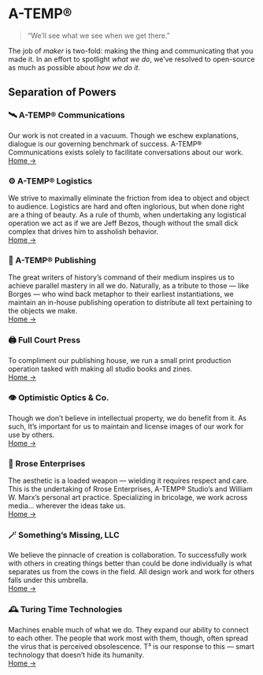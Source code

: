 # A-TEMP®
> “We’ll see what we see when we get there.”

The job of *maker* is two-fold: making the thing and communicating that you made it. In an effort to spotlight *what we do*, we’ve resolved to open-source as much as possible about *how we do it*.

## Separation of Powers
### 🛰️ A-TEMP® Communications
Our work is not created in a vacuum. Though we eschew explanations, dialogue is our governing benchmark of success. A-TEMP® Communications exists solely to facilitate conversations about our work.  
[Home →](A-TEMP®%20Communications)

### ⚙️ A-TEMP® Logistics
We strive to maximally eliminate the friction from idea to object and object to audience. Logistics are hard and often inglorious, but when done right are a thing of beauty. As a rule of thumb, when undertaking any logistical operation we act as if we are Jeff Bezos, though without the small dick complex that drives him to assholish behavior.  
[Home →](A-TEMP®%20Logistics)

### 📒 A-TEMP® Publishing
The great writers of history’s command of their medium inspires us to achieve parallel mastery in all we do. Naturally, as a tribute to those — like Borges — who wind back metaphor to their earliest instantiations, we maintain an in-house publishing operation to distribute all text pertaining to the objects we make.  
[Home →](A-TEMP®%20Publishing)

### 🖨️ Full Court Press
To compliment our publishing house, we run a small print production operation tasked with making all studio books and zines.  
[Home →](Full%20Court%20Press)

### 👁️ Optimistic Optics & Co.
Though we don’t believe in intellectual property, we do benefit from it. As such, It’s important for us to maintain and license images of our work for use by others.  
[Home →](Optimistic%20Optics%20&%20Co.)

### 🌹 Rrose Enterprises
The aesthetic is a loaded weapon — wielding it requires respect and care. This is the undertaking of Rrose Enterprises, A-TEMP® Studio’s and William W. Marx’s personal art practice. Specializing in bricolage, we work across media… wherever the ideas take us.  
[Home →](Rrose%20Enterprises)

### 🪄 Something’s Missing, LLC
We believe the pinnacle of creation is collaboration. To successfully work with others in creating things better than could be done individually is what separates us from the cows in the field. All design work and work for others falls under this umbrella.  
[Home →](Something’s%20Missing,%20LLC)

### 🕰️ Turing Time Technologies
Machines enable much of what we do. They expand our ability to connect to each other. The people that work most with them, though, often spread the virus that is perceived obsolescence. T³ is our response to this — smart technology that doesn’t hide its humanity.  
[Home →](Turing%20Time%20Technologies)
